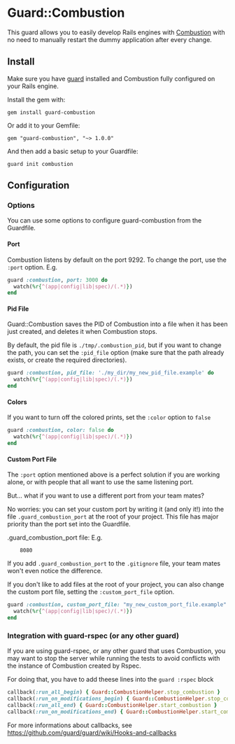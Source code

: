 # Guard::Combustion

This guard allows you to easily develop Rails engines with [Combustion](https://github.com/pat/combustion) with no need to manually restart the dummy application after every change.

## Install

Make sure you have [guard](http://github.com/guard/guard) installed and Combustion fully configured on your Rails engine.

Install the gem with:

    gem install guard-combustion

Or add it to your Gemfile:

    gem "guard-combustion", "~> 1.0.0"

And then add a basic setup to your Guardfile:

    guard init combustion

## Configuration

### Options

You can use some options to configure guard-combustion from the Guardfile.

#### Port

Combustion listens by default on the port 9292. To change the port, use the `:port` option. E.g.

```ruby
guard :combustion, port: 3000 do
  watch(%r{^(app|config|lib|spec)/(.*)})
end
```

#### Pid File

Guard::Combustion saves the PID of Combustion into a file when it has been just created, and deletes it when Combustion stops.

By default, the pid file is `./tmp/.combustion_pid`, but if you want to change the path, you can set the `:pid_file` option (make sure that the path already exists, or create the required directories).

```ruby
guard :combustion, pid_file: './my_dir/my_new_pid_file.example' do
  watch(%r{^(app|config|lib|spec)/(.*)})
end
```

#### Colors

If you want to turn off the colored prints, set the `:color` option to `false`

```ruby
guard :combustion, color: false do
  watch(%r{^(app|config|lib|spec)/(.*)})
end
```

#### Custom Port File

The `:port` option mentioned above is a perfect solution if you are working alone, or with people that all want to use the same listening port.

But... what if you want to use a different port from your team mates?

No worries: you can set your custom port by writing it (and only it!) into the file `.guard_combustion_port` at the root of your project. This file has major priority than the port set into the Guardfile.

.guard_combustion_port file: E.g.

        8080

If you add `.guard_combustion_port` to the `.gitignore` file, your team mates won't even notice the difference.

If you don't like to add files at the root of your project, you can also change the custom port file, setting the `:custom_port_file` option.

```ruby
guard :combustion, custom_port_file: "my_new_custom_port_file.example" do
  watch(%r{^(app|config|lib|spec)/(.*)})
end
```

### Integration with guard-rspec (or any other guard)

If you are using guard-rspec, or any other guard that uses Combustion, 
you may want to stop the server while running the tests 
to avoid conflicts with the instance of Combustion created by Rspec.

For doing that, you have to add theese lines into the `guard :rspec` block

```ruby
callback(:run_all_begin) { Guard::CombustionHelper.stop_combustion }
callback(:run_on_modifications_begin) { Guard::CombustionHelper.stop_combustion }
callback(:run_all_end) { Guard::CombustionHelper.start_combustion }
callback(:run_on_modifications_end) { Guard::CombustionHelper.start_combustion }
```

For more informations about callbacks, see https://github.com/guard/guard/wiki/Hooks-and-callbacks